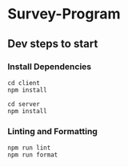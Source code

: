 # Survey-Program

## Dev steps to start
### Install Dependencies
```
cd client
npm install
```
```
cd server
npm install
```

### Linting and Formatting
```
npm run lint
npm run format
```
